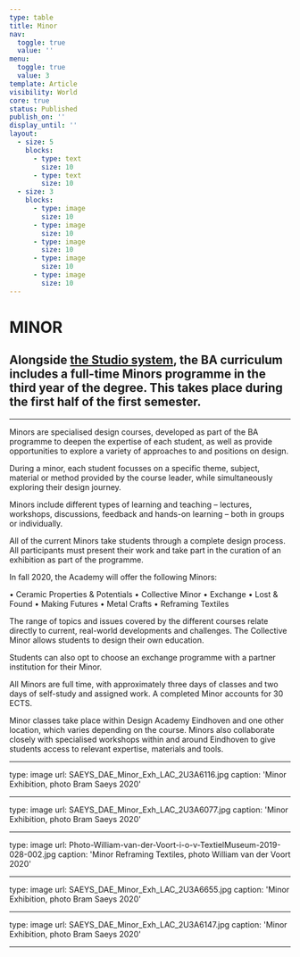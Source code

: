 ```yaml
---
type: table
title: Minor
nav:
  toggle: true
  value: ''
menu:
  toggle: true
  value: 3
template: Article
visibility: World
core: true
status: Published
publish_on: ''
display_until: ''
layout:
  - size: 5
    blocks:
      - type: text
        size: 10
      - type: text
        size: 10
  - size: 3
    blocks:
      - type: image
        size: 10
      - type: image
        size: 10
      - type: image
        size: 10
      - type: image
        size: 10
      - type: image
        size: 10
---
```


# MINOR

## Alongside [the Studio system](https://www.designacademy.nl/p/study-at-dae/bachelors/studios), the BA curriculum includes a full-time Minors programme in the third year of the degree. This takes place during the first half of the first semester.

---

Minors are specialised design courses, developed as part of the BA programme to deepen the expertise of each student, as well as provide opportunities to explore a variety of approaches to and positions on design.

During a minor, each student focusses on a specific theme, subject, material or method provided by the course leader, while simultaneously exploring their design journey.

Minors include different types of learning and teaching – lectures, workshops, discussions, feedback and hands-on learning – both in groups or individually.

All of the current Minors take students through a complete design process. All participants must present their work and take part in the curation of an exhibition as part of the programme.

In fall 2020, the Academy will offer the following Minors:

• Ceramic Properties & Potentials
• Collective Minor
• Exchange
• Lost & Found
• Making Futures
• Metal Crafts
• Reframing Textiles

The range of topics and issues covered by the different courses relate directly to current, real-world developments and challenges. The Collective Minor allows students to design their own education.

Students can also opt to choose an exchange programme with a partner institution for their Minor.

All Minors are full time, with approximately three days of classes and two days of self-study and assigned work. A completed Minor accounts for 30 ECTS.

Minor classes take place within Design Academy Eindhoven and one other location, which varies depending on the course. Minors also collaborate closely with specialised workshops within and around Eindhoven to give students access to relevant expertise, materials and tools.

---

type: image
url: SAEYS_DAE_Minor_Exh_LAC_2U3A6116.jpg
caption: 'Minor Exhibition, photo Bram Saeys 2020'

---

type: image
url: SAEYS_DAE_Minor_Exh_LAC_2U3A6077.jpg
caption: 'Minor Exhibition, photo Bram Saeys 2020'

---

type: image
url: Photo-William-van-der-Voort-i-o-v-TextielMuseum-2019-028-002.jpg
caption: 'Minor Reframing Textiles, photo William van der Voort 2020'

---

type: image
url: SAEYS_DAE_Minor_Exh_LAC_2U3A6655.jpg
caption: 'Minor Exhibition, photo Bram Saeys 2020'

---

type: image
url: SAEYS_DAE_Minor_Exh_LAC_2U3A6147.jpg
caption: 'Minor Exhibition, photo Bram Saeys 2020'

---

